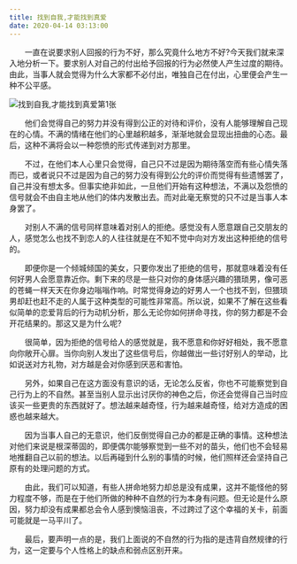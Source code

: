 ```yaml
---
title: 找到自我,才能找到真爱
date: 2020-04-14 03:13:00
---
```




　　一直在说要求别人回报的行为不好，那么究竟什么地方不好?今天我们就来深入地分析一下。要求别人对自己的付出给予回报的行为必然使人产生过度的期待。由此，当事人就会觉得为什么大家都不必付出，唯独自己在付出，心里便会产生一种不公平感。

![找到自我,才能找到真爱第1张](/img/9ee0d4dc5c428b0f3061a36942bdaaaf.jpg)

　　他们会觉得自己的努力并没有得到公正的对待和评价，没有人能够理解自己现在的心情。不满的情绪在他们的心里越积越多，渐渐地就会显现出扭曲的心态。最后，这种不满将会以一种怨愤的形式传递到对方那里。

　　不过，在他们本人心里只会觉得，自己只不过是因为期待落空而有些心情失落而已，或者说只不过是因为自己的努力没有得到公允的评价而觉得有些遗憾罢了，自己并没有想太多。但事实绝非如此，一旦他们开始有这种想法，不满以及怨愤的信号就会不由自主地从他们的体内发散出去。而对此毫无察觉的只不过是当事人本身罢了。

　　对别人不满的信号同样意味着对别人的拒绝。感觉没有人愿意跟自己交朋友的人，感觉怎么也找不到恋人的人往往就是在不知不觉中向对方发出这种拒绝的信号的。

　　即便你是一个倾城倾国的美女，只要你发出了拒绝的信号，那就意味着没有任何好男人会愿意靠近你。剩下来的尽是一些只对你的身体感兴趣的猥琐男，像可恶的苍蝇一样天天在你身边嗡嗡作响。时常觉得身边的好男人一个也找不到，但猥琐男却赶也赶不走的人属于这种类型的可能性非常高。所以说，如果不了解在这些看似简单的恋爱背后的行为动机分析，那么无论你如何拼命寻找，你的努力都是不会开花结果的。那这又是为什么呢?

　　很简单，因为拒绝的信号给人的感觉就是，我不愿意和你好好相处，我不愿意向你敞开心扉。当你向别人发出了这些信号后，你越做出一些讨好别人的举动，比如说送对方礼物，对方越是会对你感到厌恶和害怕。

　　另外，如果自己在这方面没有意识的话，无论怎么反省，你也不可能察觉到自己行为上的不自然。甚至当别人显示出讨厌你的神色之后，你还会觉得自己当时应该买一些更贵的东西就好了。想法越来越奇怪，行为越来越奇怪，给对方造成的困惑也越来越大。

　　因为当事人自己的无意识，他们反倒觉得自己办的都是正确的事情。这种想法对他们来说是根深蒂固的，即便偶尔能够察觉到一些不对的苗头，他们也不会轻易地推翻自己以前的想法。以后再碰到什么别的事情的时候，他们照样还会坚持自己原有的处理问题的方式。

　　由此，我们可以知道，有些人拼命地努力却总是没有成果，这并不能怪他的努力程度不够，而是在于他们所做的种种不自然的行为本身有问题。但无论是什么原因，努力却没有成果都总会令人感到懊恼沮丧，不过跨过了这个幸福的关卡，前面可能就是一马平川了。

　　最后，要声明一点的是，我们上面说的不自然的行为指的是违背自然规律的行为，这一定要与个人性格上的缺点和弱点区别开来。